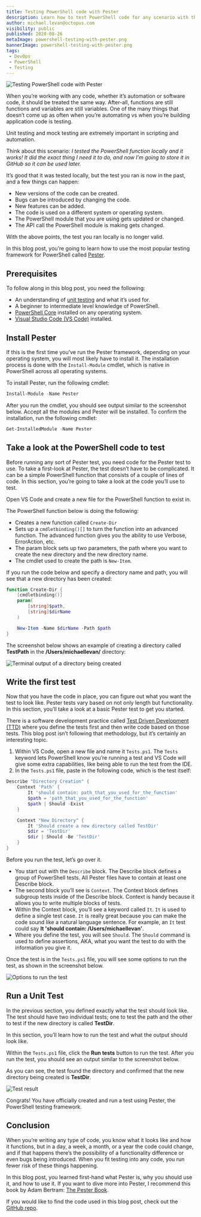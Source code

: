 ```yaml
---
title: Testing PowerShell code with Pester
description: Learn how to test PowerShell code for any scenario with the PowerShell testing framework Pester.
author: michael.levan@octopus.com
visibility: public
published: 2020-08-26
metaImage: powershell-testing-with-pester.png
bannerImage: powershell-testing-with-pester.png
tags:
 - DevOps
 - PowerShell
 - Testing
---
```


![Testing PowerShell code with Pester](powershell-testing-with-pester.png)

When you’re working with any code, whether it’s automation or software code, it should be treated the same way. After-all, functions are still functions and variables are still variables. One of the many things that doesn’t come up as often when you’re automating vs when you’re building application code is testing.

Unit testing and mock testing are extremely important in scripting and automation. 

Think about this scenario: *I tested the PowerShell function locally and it works! It did the exact thing I need it to do, and now I’m going to store it in GitHub so it can be used later.*

It’s good that it was tested locally, but the test you ran is now in the past, and a few things can happen:

- New versions of the code can be created.
- Bugs can be introduced by changing the code.
- New features can be added.
- The code is used on a different system or operating system.
- The PowerShell module that you are using gets updated or changed.
- The API call the PowerShell module is making gets changed.

With the above points, the test you ran locally is no longer valid. 

In this blog post, you’re going to learn how to use the most popular testing framework for PowerShell called [Pester](https://github.com/pester/Pester).

## Prerequisites

To follow along in this blog post, you need the following:

- An understanding of [unit testing](http://softwaretestingfundamentals.com/unit-testing/#:~:text=UNIT%20TESTING%20is%20a%20level,and%20usually%20a%20single%20output.) and what it’s used for.
- A beginner to intermediate level knowledge of PowerShell.
- [PowerShell Core](https://github.com/PowerShell/PowerShell) installed on any operating system.
- [Visual Studio Code (VS Code)](https://code.visualstudio.com/download) installed.

## Install Pester

If this is the first time you’ve run the Pester framework, depending on your operating system, you will most likely have to install it. The installation process is done with the `Install-Module` cmdlet, which is native in PowerShell across all operating systems.

To install Pester, run the following cmdlet:

```powershell
Install-Module -Name Pester
```

After you run the cmdlet, you should see output similar to the screenshot below. Accept all the modules and Pester will be installed. To confirm the installation, run the following cmdlet:

```powershell
Get-InstalledModule -Name Pester
```

## Take a look at the PowerShell code to test

Before running any sort of Pester test, you need code for the Pester test to use. To take a first-look at Pester, the test doesn’t have to be complicated. It can be a simple PowerShell function that consists of a couple of lines of code. In this section, you’re going to take a look at the code you’ll use to test.

Open VS Code and create a new file for the PowerShell function to exist in.

The PowerShell function below is doing the following:

- Creates a new function called `Create-Dir`
- Sets up a `cmdletbinding()[]` to turn the function into an advanced function. The advanced function gives you the ability to use Verbose, ErrorAction, etc.
- The param block sets up two parameters, the path where you want to create the new directory and the new directory name.
- The cmdlet used to create the path is `New-Item`.

If you run the code below and specify a directory name and path, you will see that a new directory has been created:

```powershell
function Create-Dir {
    [cmdletbinding()]
    param(
        [string]$path,
        [string]$dirName
    )

    New-Item -Name $dirName -Path $path
}
```

The screenshot below shows an example of creating a directory called **TestPath** in the **/Users/michaellevan/** directory:

![Terminal output of a directory being created](images/2.png)

## Write the first test

Now that you have the code in place, you can figure out what you want the test to look like. Pester tests vary based on not only length but functionality. In this section, you’ll take a look at a basic Pester test to get you started.

There is a software development practice called [Test Driven Development (TTD)](https://www.agilealliance.org/glossary/tdd/) where you define the tests first and then write code based on those tests. This blog post isn’t following that methodology, but it’s certainly an interesting topic.

1. Within VS Code, open a new file and name it `Tests.ps1`. The `Tests` keyword lets PowerShell know you’re running a test and VS Code will give some extra capabilities, like being able to run the test from the IDE.
2. In the `Tests.ps1` file, paste in the following code, which is the test itself:

```powershell
Describe "Directory Creation" {
    Context 'Path' {
        It 'should contain: path_that_you_used_for_the_function'
        $path = 'path_that_you_used_for_the_function'
        $path | Should -Exist
    }

    Context "New Directory" {
        It 'Should create a new directory called TestDir'
        $dir = 'TestDir'
        $dir | Should -Be 'TestDir'
    }
}
```

Before you run the test, let’s go over it.

- You start out with the `Describe` block. The Describe block defines a group of PowerShell tests. All Pester files have to contain at least one Describe block.
- The second block you’ll see is `Context`. The Context block defines subgroup tests inside of the Describe block. Context is handy because it allows you to write multiple blocks of tests.
- Within the Context block, you’ll see a keyword called `It`. `It` is used to define a single test case. `It` is really great because you can make the code sound like a natural language sentence. For example, an `It` test could say **It 'should contain: /Users/michaellevan'**.
- Where you define the test, you will see `Should`. The `Should` command is used to define assertions, AKA, what you want the test to do with the information you give it.

Once the test is in the `Tests.ps1` file, you will see some options to run the test, as shown in the screenshot below.

![Options to run the test](images/4.png)

## Run a Unit Test

In the previous section, you defined exactly what the test should look like. The test should have two individual tests; one to test the path and the other to test if the new directory is called **TestDir**.

In this section, you’ll learn how to run the test and what the output should look like.

Within the `Tests.ps1` file, click the **Run tests** button to run the test. After you run the test, you should see an output similar to the screenshot below.

As you can see, the test found the directory and confirmed that the new directory being created is **TestDir**.

![Test result](images/6.png)

Congrats! You have officially created and run a test using Pester, the PowerShell testing framework.

## Conclusion

When you’re writing any type of code, you know what it looks like and how it functions, but in a day, a week, a month, or a year the code could change, and if that happens there’s the possibility of a functionality difference or even bugs being introduced. When you fit testing into any code, you run fewer risk of these things happening.

In this blog post, you learned first-hand what Pester is, why you should use it, and how to use it. If you want to dive more into Pester, I recommend this book by Adam Bertram: [The Pester Book](https://leanpub.com/pesterbook).

If you would like to find the code used in this blog post, check out the [GitHub repo](https://github.com/AdminTurnedDevOps/Octopus-Deploy-Code/tree/master/PesterBlog).
